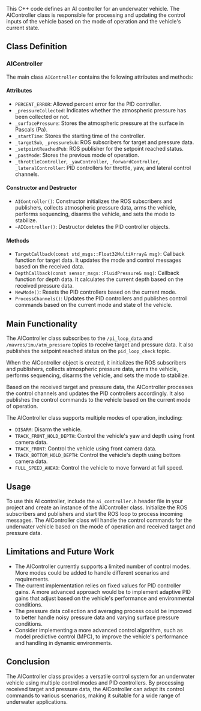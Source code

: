 This C++ code defines an AI controller for an underwater vehicle. The AIController class is responsible for processing and updating the control inputs of the vehicle based on the mode of operation and the vehicle's current state.

## Class Definition

### AIController

The main class `AIController` contains the following attributes and methods:

#### Attributes

-   `PERCENT_ERROR`: Allowed percent error for the PID controller.
-   `_pressureCollected`: Indicates whether the atmospheric pressure has been collected or not.
-   `_surfacePressure`: Stores the atmospheric pressure at the surface in Pascals (Pa).
-   `_startTime`: Stores the starting time of the controller.
-   `_targetSub`, `_pressureSub`: ROS subscribers for target and pressure data.
-   `_setpointReachedPub`: ROS publisher for the setpoint reached status.
-   `_pastMode`: Stores the previous mode of operation.
-   `_throttleController`, `_yawController`, `_forwardController`, `_lateralController`: PID controllers for throttle, yaw, and lateral control channels.

#### Constructor and Destructor

-   `AIController()`: Constructor initializes the ROS subscribers and publishers, collects atmospheric pressure data, arms the vehicle, performs sequencing, disarms the vehicle, and sets the mode to stabilize.
-   `~AIController()`: Destructor deletes the PID controller objects.

#### Methods

-   `TargetCallback(const std_msgs::Float32MultiArray& msg)`: Callback function for target data. It updates the mode and control messages based on the received data.
-   `DepthCallback(const sensor_msgs::FluidPressure& msg)`: Callback function for depth data. It calculates the current depth based on the received pressure data.
-   `NewMode()`: Resets the PID controllers based on the current mode.
-   `ProcessChannels()`: Updates the PID controllers and publishes control commands based on the current mode and state of the vehicle.

## Main Functionality

The AIController class subscribes to the `/pi_loop_data` and `/mavros/imu/atm_pressure` topics to receive target and pressure data. It also publishes the setpoint reached status on the `pid_loop_check` topic.

When the AIController object is created, it initializes the ROS subscribers and publishers, collects atmospheric pressure data, arms the vehicle, performs sequencing, disarms the vehicle, and sets the mode to stabilize.

Based on the received target and pressure data, the AIController processes the control channels and updates the PID controllers accordingly. It also publishes the control commands to the vehicle based on the current mode of operation.

The AIController class supports multiple modes of operation, including:

-   `DISARM`: Disarm the vehicle.
-   `TRACK_FRONT_HOLD_DEPTH`: Control the vehicle's yaw and depth using front camera data.
-   `TRACK_FRONT`: Control the vehicle using front camera data.
-   `TRACK_BOTTOM_HOLD_DEPTH`: Control the vehicle's depth using bottom camera data.
-   `FULL_SPEED_AHEAD`: Control the vehicle to move forward at full speed.

## Usage

To use this AI controller, include the `ai_controller.h` header file in your project and create an instance of the AIController class. Initialize the ROS subscribers and publishers and start the ROS loop to process incoming messages. The AIController class will handle the control commands for the underwater vehicle based on the mode of operation and received target and pressure data.

## Limitations and Future Work

-   The AIController currently supports a limited number of control modes. More modes could be added to handle different scenarios and requirements.
-   The current implementation relies on fixed values for PID controller gains. A more advanced approach would be to implement adaptive PID gains that adjust based on the vehicle's performance and environmental conditions.
-   The pressure data collection and averaging process could be improved to better handle noisy pressure data and varying surface pressure conditions.
-   Consider implementing a more advanced control algorithm, such as model predictive control (MPC), to improve the vehicle's performance and handling in dynamic environments.

## Conclusion

The AIController class provides a versatile control system for an underwater vehicle using multiple control modes and PID controllers. By processing received target and pressure data, the AIController can adapt its control commands to various scenarios, making it suitable for a wide range of underwater applications.